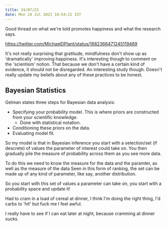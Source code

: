 ```yaml
---
title: 24/07/23
date: Mon 24 Jul 2023 10:54:21 IST
---
```


Good thread on what we're told promotes happiness and what the research says.

https://twitter.com/MichaelDPlant/status/1682366471245119489

It's not really surprising that gratitude, mindfulness don't show up as 'dramatically' improving happiness. It's
interesting though to comment on the 'scientism' notion. That because we don't have a certain kind of evidence, it
should not be disregarded. An interesting study though. Doesn't really update my beliefs about any of these practices to
be honest. 

## Bayesian Statistics

Gelman states three steps for Bayesian data analysis:

* Specifying your probability model. This is where priors are constructed from your scientific knowledge.
    * Done with statistical notation.
* Conditioning these priors on the data.
* Evaluating model fit. 
  
So my model is that in Bayesian inference you start with a selection/set (if descrete) of values the parameter of
interest could take on. You then gradually pile the measure of probability across them as you see more data.

To do this we need to know the measure for the data and the paramter, as well as the measure of the data
Seen in this form of ranking, the set can be made up of any kind of parameter, like say, another distribution. 

So you start with this set of values a parameter can take on, you start with a probability space and update it!

Had to cram in a load of cereal at dinner, I think I'm doing the right thing, I'd carbs to 'hit' but fuck me I feel
awful.

I really have to see if I can eat later at night, because cramming at dinner sucks.

